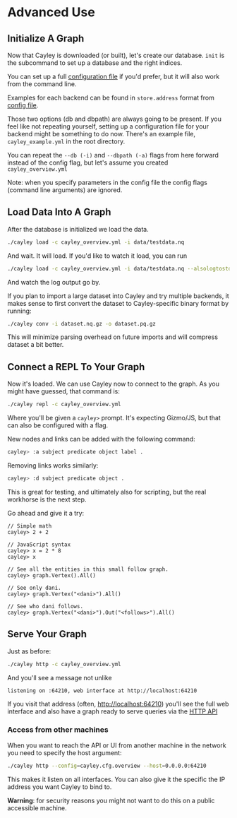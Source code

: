 # Advanced Use

## Initialize A Graph

Now that Cayley is downloaded \(or built\), let's create our database. `init` is the subcommand to set up a database and the right indices.

You can set up a full [configuration file](../configuration.md) if you'd prefer, but it will also work from the command line.

Examples for each backend can be found in `store.address` format from [config file](../configuration.md).

Those two options \(db and dbpath\) are always going to be present. If you feel like not repeating yourself, setting up a configuration file for your backend might be something to do now. There's an example file, `cayley_example.yml` in the root directory.

You can repeat the `--db (-i)` and `--dbpath (-a)` flags from here forward instead of the config flag, but let's assume you created `cayley_overview.yml`

Note: when you specify parameters in the config file the config flags \(command line arguments\) are ignored.

## Load Data Into A Graph

After the database is initialized we load the data.

```bash
./cayley load -c cayley_overview.yml -i data/testdata.nq
```

And wait. It will load. If you'd like to watch it load, you can run

```bash
./cayley load -c cayley_overview.yml -i data/testdata.nq --alsologtostderr=true
```

And watch the log output go by.

If you plan to import a large dataset into Cayley and try multiple backends, it makes sense to first convert the dataset to Cayley-specific binary format by running:

```bash
./cayley conv -i dataset.nq.gz -o dataset.pq.gz
```

This will minimize parsing overhead on future imports and will compress dataset a bit better.

## Connect a REPL To Your Graph

Now it's loaded. We can use Cayley now to connect to the graph. As you might have guessed, that command is:

```bash
./cayley repl -c cayley_overview.yml
```

Where you'll be given a `cayley>` prompt. It's expecting Gizmo/JS, but that can also be configured with a flag.

New nodes and links can be added with the following command:

```bash
cayley> :a subject predicate object label .
```

Removing links works similarly:

```bash
cayley> :d subject predicate object .
```

This is great for testing, and ultimately also for scripting, but the real workhorse is the next step.

Go ahead and give it a try:

```text
// Simple math
cayley> 2 + 2

// JavaScript syntax
cayley> x = 2 * 8
cayley> x

// See all the entities in this small follow graph.
cayley> graph.Vertex().All()

// See only dani.
cayley> graph.Vertex("<dani>").All()

// See who dani follows.
cayley> graph.Vertex("<dani>").Out("<follows>").All()
```

## Serve Your Graph

Just as before:

```bash
./cayley http -c cayley_overview.yml
```

And you'll see a message not unlike

```bash
listening on :64210, web interface at http://localhost:64210
```

If you visit that address \(often, [http://localhost:64210](http://localhost:64210)\) you'll see the full web interface and also have a graph ready to serve queries via the [HTTP API](http.md)

### Access from other machines

When you want to reach the API or UI from another machine in the network you need to specify the host argument:

```bash
./cayley http --config=cayley.cfg.overview --host=0.0.0.0:64210
```

This makes it listen on all interfaces. You can also give it the specific the IP address you want Cayley to bind to.

**Warning**: for security reasons you might not want to do this on a public accessible machine.

